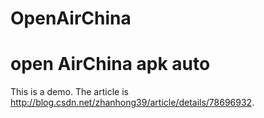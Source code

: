 # OpenAirChina
# open AirChina apk auto
This is a demo.
The article is http://blog.csdn.net/zhanhong39/article/details/78696932.
